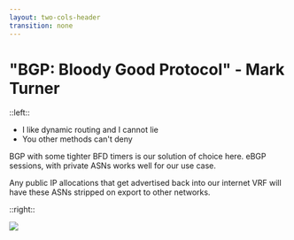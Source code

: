 ```yaml
---
layout: two-cols-header
transition: none
---
```

# "BGP: Bloody Good Protocol" - Mark Turner

::left::

- I like dynamic routing and I cannot lie
- You other methods can't deny

BGP with some tighter BFD timers is our solution of choice here. eBGP sessions, with private ASNs works well for our use case.

Any public IP allocations that get advertised back into our internet VRF will have these ASNs stripped on export to other networks.

::right::

<img src="/bgp.jpg">

<!--
The firewalls need some way to learn the routes from the internet and internal connectivity VRFs though. Just build some static routes and call it a day, right?

No. Please no. Dynamic where you can, static where you must.

We're using BGP to provide the routing information, with a session per role, being internet and internal, and per PE. This gives us 4 sessions to play with on the FortiGates. We have one PE in a primary role, and one in a secondary, so we use traffic engineering to prefer one of the links at all times, and only fail over when necessary. There's more than ample bandwidth available for this network, so we aren't needing to use both links at the same time. I'd love to use both at the same time, however we're at the mercy of the firewall platform here.

As the connectivity between the FortiGates and the Juniper MXes is only logically adjacent and not physically adjacent, we decided that BFD was the best way for us to handle signalling down the logical link. This is running on 100ms timers with an interval of 3, as we aren't seeing any significant hit to CPU load at this level. As we are leaving BFD to handle the heavy lifting of tearing down sessions, we have left all other BGP configuration, such as timers, to use the platform defaults.
-->
